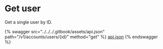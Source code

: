 # Get user

Get a single user by ID.

{% swagger src="../../../.gitbook/assets/api.json" path="/v1/accounts/users/{id}" method="get" %}
[api.json](../../../.gitbook/assets/api.json)
{% endswagger %}
